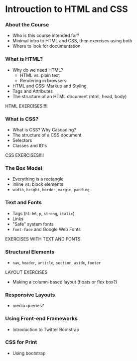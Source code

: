 Introuction to HTML and CSS
============================

### About the Course

- Who is this course intended for?
- Minimal intro to HTML and CSS, then exercises using both
- Where to look for documentation


### What is HTML?

- Why do we need HTML?
    - HTML vs. plain text
    - Rendering in browsers
- HTML and CSS: Markup and Styling
- Tags and Attributes
- The structure of an HTML document (html, head, body)

HTML EXERCISES!!!!

### What is CSS?

- What is CSS? Why Cascading?
- The structure of a CSS document
- Selectors
- Classes and ID's

CSS EXERCISES!!!!


### The Box Model

- Everything is a rectangle
- inline vs. block elements
- `width`, `height`, `border`, `margin`, `padding`


### Text and Fonts

- Tags (`h1-h6`, `p`, `strong`, `italic`)
- Links
- "Safe" system fonts
- `font-face` and Google Web Fonts

EXERCISES WITH TEXT AND FONTS


### Structural Elements

- `nav`, `header`, `article`, `section`, `aside`, `footer`

LAYOUT EXERCISES
- Making a column-based layout (floats or flex box?)


### Responsive Layouts

- media queries?

### Using Front-end Frameworks

- Introduction to Twitter Bootstrap


### CSS for Print




- Using bootstrap
